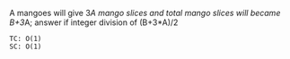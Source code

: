 A mangoes will give 3*A mango slices and total mango slices will became B+3*A;
answer if integer division of (B+3*A)/2
    
    TC: O(1)
    SC: O(1)
